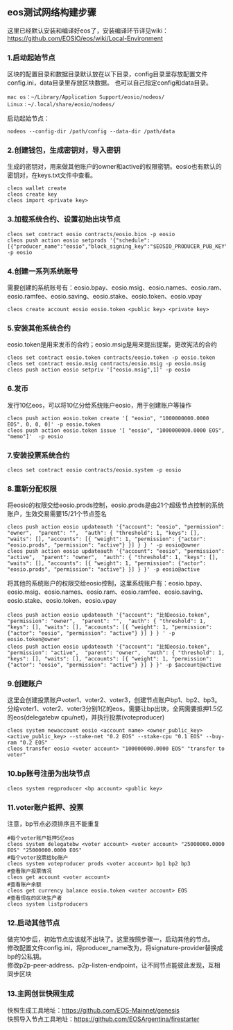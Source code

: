 ## eos测试网络构建步骤
这里已经默认安装和编译好eos了，安装编译环节详见wiki：https://github.com/EOSIO/eos/wiki/Local-Environment

### 1.启动起始节点
区块的配置目录和数据目录默认放在以下目录，config目录里存放配置文件config.ini，data目录里存放区块数据。 也可以自己指定config和data目录。
```
mac os：~/Library/Application Support/eosio/nodeos/
Linux：~/.local/share/eosio/nodeos/
```
启动起始节点：
```
nodeos --config-dir /path/config --data-dir /path/data
```

### 2.创建钱包，生成密钥对，导入密钥
生成的密钥对，用来做其他账户的owner和active的权限密钥。eosio也有默认的密钥对，在keys.txt文件中查看。
```
cleos wallet create
cleos create key
cleos import <private key>
```

### 3.加载系统合约、设置初始出块节点
```
cleos set contract eosio contracts/eosio.bios -p eosio
cleos push action eosio setprods '{"schedule":[{"producer_name":"eosio","block_signing_key":"$EOSIO_PRODUCER_PUB_KEY"}]}' -p eosio
```

### 4.创建一系列系统账号
需要创建的系统账号有：eosio.bpay、eosio.msig、eosio.names、eosio.ram、eosio.ramfee、eosio.saving、eosio.stake、eosio.token、eosio.vpay
```
cleos create account eosio eosio.token <public key> <private key>
```

### 5.安装其他系统合约
eosio.token是用来发币的合约；eosio.msig是用来提出提案，更改宪法的合约
```
cleos set contract eosio.token contracts/eosio.token -p eosio.token
cleos set contract eosio.msig contracts/eosio.msig -p eosio.msig
cleos push action eosio setpriv '["eosio.msig",1]' -p eosio
```

### 6.发币
发行10亿eos，可以将10亿分给系统账户eosio，用于创建账户等操作
```
cleos push action eosio.token create '[ "eosio", "1000000000.0000 EOS", 0, 0, 0]' -p eosio.token
cleos push action eosio.token issue '[ "eosio", "1000000000.0000 EOS", "memo"]'  -p eosio
```

### 7.安装投票系统合约
```
cleos set contract eosio contracts/eosio.system -p eosio
```

### 8.重新分配权限
将eosio的权限交给eosio.prods控制，eosio.prods是由21个超级节点控制的系统账户，生效交易需要15/21个节点签名     
```
cleos push action eosio updateauth '{"account": "eosio", "permission": "owner",  "parent": "",  "auth": { "threshold": 1, "keys": [], "waits": [], "accounts": [{ "weight": 1, "permission": {"actor": "eosio.prods", "permission": "active"} }] } } ' -p eosio@owner
cleos push action eosio updateauth '{"account": "eosio", "permission": "active",  "parent": "owner",  "auth": { "threshold": 1, "keys": [], "waits": [], "accounts": [{ "weight": 1, "permission": {"actor": "eosio.prods", "permission": "active"} }] } }' -p eosio@active
```
将其他的系统账户的权限交给eosio控制，这里系统账户有：eosio.bpay、eosio.msig、eosio.names、eosio.ram、eosio.ramfee、eosio.saving、eosio.stake、eosio.token、eosio.vpay   
```
cleos push action eosio updateauth '{"account": "比如eosio.token", "permission": "owner",  "parent": "",  "auth": { "threshold": 1, "keys": [], "waits": [], "accounts": [{ "weight": 1, "permission": {"actor": "eosio", "permission": "active"} }] } } ' -p eosio.token@owner
cleos push action eosio updateauth '{"account": "比如eosio.token", "permission": "active",  "parent": "owner",  "auth": { "threshold": 1, "keys": [], "waits": [], "accounts": [{ "weight": 1, "permission": {"actor": "eosio", "permission": "active"} }] } }' -p $account@active

```

### 9.创建账户
这里会创建投票账户voter1、voter2、voter3，创建节点账户bp1、bp2、bp3。   
分给voter1、voter2、voter3分别1亿的eos，需要让bp出块，全网需要抵押1.5亿的eos(delegatebw cpu/net)，并执行投票(voteproducer)
```
cleos system newaccount eosio <account name> <owner_public_key> <active_public_key> --stake-net "0.2 EOS" --stake-cpu "0.1 EOS" --buy-ram "0.2 EOS"
cleos transfer eosio <voter account> "100000000.0000 EOS" "transfer to voter"
```

### 10.bp账号注册为出块节点
```
cleos system regproducer <bp account> <public key>
```

### 11.voter账户抵押、投票
注意，bp节点必须排序且不能重复
```
#每个voter账户抵押5亿eos
cleos system delegatebw <voter account> <voter account> "25000000.0000 EOS" "25000000.0000 EOS"
#每个voter投票给bp账户
cleos system voteproducer prods <voter account> bp1 bp2 bp3
#查看账户投票情况
cleos get account <voter account>
#查看账户余额
cleos get currency balance eosio.token <voter account> EOS
#查看现在的区块生产者
cleos system listproducers
```

### 12.启动其他节点
做完10步后，初始节点应该就不出块了。这里按照步骤一，启动其他的节点。    
修改配置文件config.ini，将producer_name改为<bp account>，将signature-provider替换成bp的公私钥。   
修改p2p-peer-address、p2p-listen-endpoint，让不同节点能彼此发现，互相同步区块

### 13.主网创世快照生成
快照生成工具地址：https://github.com/EOS-Mainnet/genesis    
快照导入节点工具地址：https://github.com/EOSArgentina/firestarter    
